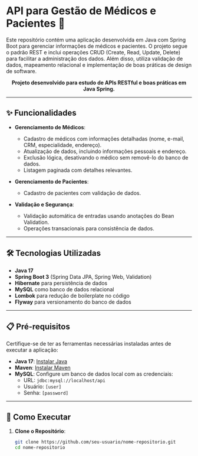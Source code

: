 # API para Gestão de Médicos e Pacientes 🏥

Este repositório contém uma aplicação desenvolvida em Java com Spring Boot para gerenciar informações de médicos e pacientes. O projeto segue o padrão REST e inclui operações CRUD (Create, Read, Update, Delete) para facilitar a administração dos dados. Além disso, utiliza validação de dados, mapeamento relacional e implementação de boas práticas de design de software.

<p align="center">
    <b>Projeto desenvolvido para estudo de APIs RESTful e boas práticas em Java Spring.</b>
</p>

---

## ✨ Funcionalidades

- **Gerenciamento de Médicos**:
  - Cadastro de médicos com informações detalhadas (nome, e-mail, CRM, especialidade, endereço).
  - Atualização de dados, incluindo informações pessoais e endereço.
  - Exclusão lógica, desativando o médico sem removê-lo do banco de dados.
  - Listagem paginada com detalhes relevantes.

- **Gerenciamento de Pacientes**:
  - Cadastro de pacientes com validação de dados.

- **Validação e Segurança**:
  - Validação automática de entradas usando anotações do Bean Validation.
  - Operações transacionais para consistência de dados.

---

## 🛠️ Tecnologias Utilizadas

- **Java 17**
- **Spring Boot 3** (Spring Data JPA, Spring Web, Validation)
- **Hibernate** para persistência de dados
- **MySQL** como banco de dados relacional
- **Lombok** para redução de boilerplate no código
- **Flyway** para versionamento do banco de dados

---

## 📋 Pré-requisitos

Certifique-se de ter as ferramentas necessárias instaladas antes de executar a aplicação:

- **Java 17**: [Instalar Java](https://www.oracle.com/java/technologies/javase-jdk17-downloads.html)
- **Maven**: [Instalar Maven](https://maven.apache.org/install.html)
- **MySQL**: Configure um banco de dados local com as credenciais:
  - URL: `jdbc:mysql://localhost/api`
  - Usuário: `[user]`
  - Senha: `[password]`

---

## 🚀 Como Executar

1. **Clone o Repositório**:
   ```bash
   git clone https://github.com/seu-usuario/nome-repositorio.git
   cd nome-repositorio
